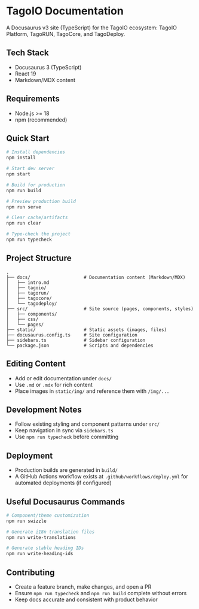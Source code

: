 # TagoIO Documentation

A Docusaurus v3 site (TypeScript) for the TagoIO ecosystem: TagoIO Platform, TagoRUN, TagoCore, and TagoDeploy.

## Tech Stack
- Docusaurus 3 (TypeScript)
- React 19
- Markdown/MDX content

## Requirements
- Node.js >= 18
- npm (recommended)

## Quick Start
```bash
# Install dependencies
npm install

# Start dev server
npm start

# Build for production
npm run build

# Preview production build
npm run serve

# Clear cache/artifacts
npm run clear

# Type-check the project
npm run typecheck
```

## Project Structure
```
.
├── docs/                    # Documentation content (Markdown/MDX)
│   ├── intro.md
│   ├── tagoio/
│   ├── tagorun/
│   ├── tagocore/
│   └── tagodeploy/
├── src/                     # Site source (pages, components, styles)
│   ├── components/
│   ├── css/
│   └── pages/
├── static/                  # Static assets (images, files)
├── docusaurus.config.ts     # Site configuration
├── sidebars.ts              # Sidebar configuration
└── package.json             # Scripts and dependencies
```

## Editing Content
- Add or edit documentation under `docs/`
- Use `.md` or `.mdx` for rich content
- Place images in `static/img/` and reference them with `/img/...`

## Development Notes
- Follow existing styling and component patterns under `src/`
- Keep navigation in sync via `sidebars.ts`
- Use `npm run typecheck` before committing

## Deployment
- Production builds are generated in `build/`
- A GitHub Actions workflow exists at `.github/workflows/deploy.yml` for automated deployments (if configured)

## Useful Docusaurus Commands
```bash
# Component/theme customization
npm run swizzle

# Generate i18n translation files
npm run write-translations

# Generate stable heading IDs
npm run write-heading-ids
```

## Contributing
- Create a feature branch, make changes, and open a PR
- Ensure `npm run typecheck` and `npm run build` complete without errors
- Keep docs accurate and consistent with product behavior
